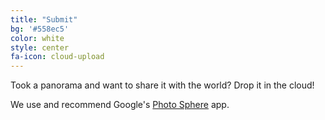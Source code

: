 ```yaml
---
title: "Submit"
bg: '#558ec5'
color: white
style: center
fa-icon: cloud-upload
---
```


Took a panorama and want to share it with the world? Drop it in the cloud!

We use and recommend Google's [Photo Sphere](https://www.google.com/maps/about/contribute/photosphere/) app.